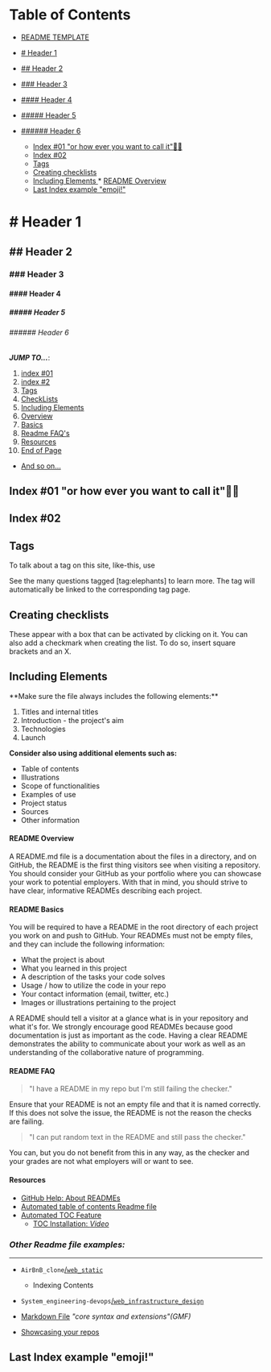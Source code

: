Table of Contents
=================

* [README TEMPLATE](#readme-template)
* [# Header 1](#-header-1)
* [## Header 2](#-header-2)
* [### Header 3](#-header-3)
* [#### Header 4](#-header-4)
* [##### Header 5](#-header-5)
* [###### Header 6](#-header-6)

   * [Index #01 "or how ever you want to call it"🤌🏽 <a name="user-content-reference1"></a>](#index-01-or-how-ever-you-want-to-call-it-)
   * [Index #02  <a name="user-content-reference_2"></a>](#index-02--)
   * [Tags <a name="user-content-tag_index"></a>](#tags-)
   * [Creating checklists <a name="user-content-checklists"></a>](#creating-checklists-)
   * [Including Elements <a name="user-content-elements"></a>](#including-elements-)
         * [README Overview <a name="user-content-overview"></a>](#readme-overview-)
   * [Last Index example "emoji!" <a name="user-content-last_one"></a>](#last-index-example-emoji-)

# # Header 1
## ## Header 2
### ### Header 3
#### #### Header 4
##### ##### Header 5
###### ###### Header 6

***JUMP TO...***:

1. [index #01](#reference1)
2. [index #2](#reference_2)
3. [Tags](#tag_index)
4. [CheckLists](#checklists)
5. [Including Elements](#elements)
6. [Overview](#overview)
7. [Basics](#Basics)
8. [Readme FAQ's](#readme-faq)
9. [Resources](#readme-resources")
10. [End of Page](#last_one)
* [And so on...](#and_so_on)


Index #01 "or how ever you want to call it"🤌🏽 <a name="reference1"></a>
-------------
Index #02  <a name="reference_2"></a>
-------------
Tags <a name="tag_index"></a>
------
To talk about a tag on this site, like-this, use

See the many questions tagged [tag:elephants] to learn more.
The tag will automatically be linked to the corresponding tag page.

Creating checklists <a name="checklists"></a>
-------
<p>
These appear with a box that can be activated by clicking on it. You can also add a checkmark when creating the list. To do so, insert square brackets and an X.

</p>

Including Elements <a name="elements"></a>
-----
<p>
**Make sure the file always includes the following elements:**

1. Titles and internal titles
2. Introduction - the project's aim
3. Technologies
4. Launch

**Consider also using additional elements such as:**

* Table of contents
* Illustrations
* Scope of functionalities 
* Examples of use
* Project status 
* Sources
* Other information
</p>

#### README Overview <a name="overview"></a>
<p>
A README.md file is a documentation about the files in a directory, and on GitHub, the README is the first thing visitors see when visiting a repository. You should consider your GitHub as your portfolio where you can showcase your work to potential employers. With that in mind, you should strive to have clear, informative READMEs describing each project.
</p>

#### README Basics <a name="Basics"></a>

<p>
You will be required to have a README in the root directory of each project you work on and push to GitHub. Your READMEs must not be empty files, and they can include the following information:
</p>

* What the project is about
* What you learned in this project
* A description of the tasks your code solves
* Usage / how to utilize the code in your repo
* Your contact information (email, twitter, etc.)
* Images or illustrations pertaining to the project 

<p>
A README should tell a visitor at a glance what is in your repository and what it's for. We strongly encourage good READMEs because good documentation is just as important as the code. Having a clear README demonstrates the ability to communicate about your work as well as an understanding of the collaborative nature of programming.
</p>

#### README FAQ <a name="readme-faq"></a>
<p>

>"I have a README in my repo but I'm still failing the checker."

Ensure that your README is not an empty file and that it is named correctly. If this does not solve the issue, the README is not the reason the checks are failing. 

>"I can put random text in the README and still pass the checker."

You can, but you do not benefit from this in any way, as the checker and your grades are not what employers will or want to see.
</p>

#### Resources <a name="readme-resources"></a>

* [GitHub Help: About READMEs](https://docs.github.com/en/repositories/managing-your-repositorys-settings-and-features/customizing-your-repository/about-readmes)
* [Automated table of contents Readme file](https://guides.lib.umich.edu/c.php?g=283073&p=1886010)
* [Automated TOC Feature](https://github.com/ekalinin/github-markdown-toc)
  * [TOC Installation: *Video*](https://www.youtube.com/watch?v=xdNIia7Z2RE)

### *Other Readme file examples:*
----------

* `AirBnB_clone`[/`web_static`](https://github.com/Johanne101/AirBnB_clone/blob/main/web_static/README.md)

  - Indexing Contents
* `System_engineering-devops`[/`web_infrastructure_design`](https://github.com/Johanne101/holberton-system_engineering-devops/blob/main/0x09-web_infrastructure_design/README.md)
* [Markdown File](https://github.com/emn178/markdown/blob/master/README.md#markdown) *"core syntax and extensions"(GMF)*
* [Showcasing your repos](https://github.com/alexandramartinez)

Last Index example "emoji!" <a name="last_one"></a>
-------------

